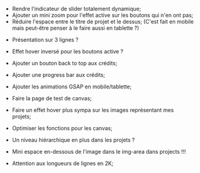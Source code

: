- Rendre l'indicateur de slider totalement dynamique;
- Ajouter un mini zoom pour l'effet active sur les boutons qui n'en ont pas;
- Réduire l'espace entre le titre de projet et le dessus; (C'est fait en mobile mais peut-être penser à le faire aussi en tablette ?)
<!-- - Régler le problème de l'image de background de la section projects; -->

<!-- - Ajouter un picto par projet ? -->
- Présentation sur 3 lignes ?
<!-- - Changer les boutons Linkedin et Github pour qu'ils ressemblent aux autres boutons ? -->
- Effet hover inversé pour les boutons active ?

- Ajouter un bouton back to top aux crédits;
- Ajouter une progress bar aux crédits;

- Ajouter les animations GSAP en mobile/tablette;
- Faire la page de test de canvas;

- Faire un effet hover plus sympa sur les images représentant mes projets;
- Optimiser les fonctions pour les canvas;
- Un niveau hiérarchique en plus dans les projets ?
  

- Mini espace en-dessous de l'image dans le img-area dans projects !!!

- Attention aux longueurs de lignes en 2K;